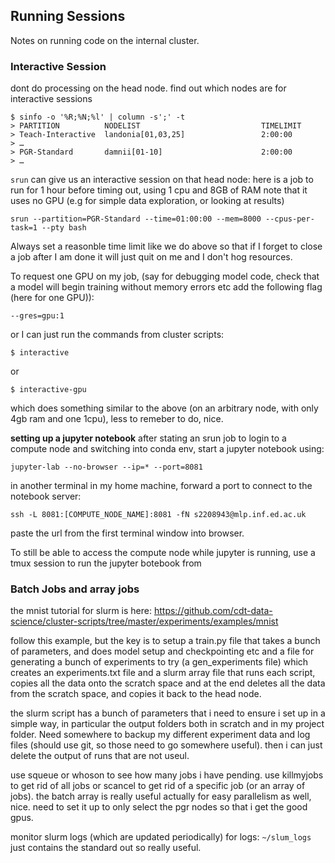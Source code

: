 Running Sessions
----
Notes on running code on the internal cluster.

### Interactive Session
dont do processing on the head node.
find out which nodes are for interactive sessions

```
$ sinfo -o '%R;%N;%l' | column -s';' -t
> PARTITION          NODELIST                           TIMELIMIT
> Teach-Interactive  landonia[01,03,25]                 2:00:00
> …
> PGR-Standard       damnii[01-10]                      2:00:00
> …
```

`srun` can give us an interactive session on that head node: here is a job to run for 1 hour before timing out, using 1 cpu and 8GB of RAM
note that it uses no GPU (e.g for simple data exploration, or looking at results)

`srun --partition=PGR-Standard --time=01:00:00 --mem=8000 --cpus-per-task=1 --pty bash`

Always set a reasonble time limit like we do above so that if I forget to close a job after I am done it will just quit on me and I don't hog resources.

To request one GPU on my job, (say for debugging model code, check that a model will begin training without memory errors etc add the following flag (here for one GPU)):

`--gres=gpu:1`

or I can just run the commands from cluster scripts:

`$ interactive`

or 

`$ interactive-gpu`

which does something similar to the above (on an arbitrary node, with only 4gb ram and one 1cpu), less to remeber to do, nice.

**setting up a jupyter notebook**
after stating an srun job to login to a compute node and switching into conda env, start a jupyter notebook using:

`jupyter-lab --no-browser --ip=* --port=8081`

in another terminal in my home machine, forward a port to connect to the notebook server:

`ssh -L 8081:[COMPUTE_NODE_NAME]:8081 -fN s2208943@mlp.inf.ed.ac.uk`

paste the url from the first terminal window into browser.

To still be able to access the compute node while jupyter is running, use a tmux session to run the jupyter botebook from

### Batch Jobs and array jobs
the mnist tutorial for slurm is here:
https://github.com/cdt-data-science/cluster-scripts/tree/master/experiments/examples/mnist

follow this example, but the key is to setup a train.py file that takes a bunch of parameters, and does model setup and checkpointing etc
and a file for generating a bunch of experiments to try (a gen_experiments file) which creates an experiments.txt file
and a slurm array file that runs each script, copies all the data onto the scratch space and at the end deletes all the data from the scratch space,
and copies it back to the head node.

the slurm script has a bunch of parameters that i need to ensure i set up in a simple way, in particular the output folders both in scratch and in my project folder. Need somewhere to backup my different experiment data and log files (should use git, so those need to go somewhere useful). then i can just delete the output of runs that are not useul.

use squeue or whoson to see how many jobs i have pending. use killmyjobs to get rid of all jobs or scancel to get rid of a specific job (or an array of jobs). the batch array is really useful actually for easy parallelism as well, nice.
need to set it up to only select the pgr nodes so that i get the good gpus.

monitor slurm logs (which are updated periodically) for logs: `~/slum_logs` just contains the standard out so really useful.
